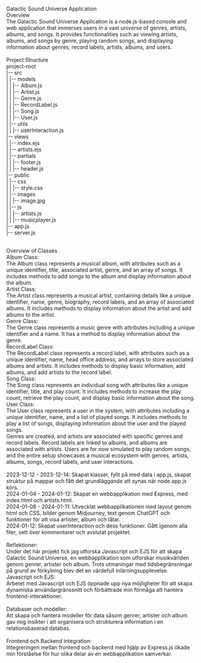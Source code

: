 Galactic Sound Universe Application<br>
Overview<br>
The Galactic Sound Universe Application is a node.js-based console and web application that immerses users in a vast universe of genres, artists, albums, and songs. It provides functionalities such as viewing artists, albums, and songs by genre, playing random songs, and displaying information about genres, record labels, artists, albums, and users.
<br><br>
Project Structure<br>
project-root<br>
|-- src<br>
|   |-- models<br>
|   |   |-- Album.js<br>
|   |   |-- Artist.js<br>
|   |   |-- Genre.js<br>
|   |   |-- RecordLabel.js<br>
|   |   |-- Song.js<br>
|   |   |-- User.js<br>
|   |-- utils<br>
|   |   |-- userInteraction.js<br>
|-- views<br>
|   |-- index.ejs<br>
|   |-- artists.ejs<br>
|   |-- partials<br>
|   |   |-- footer.js<br>
|   |   |-- header.js<br>
|-- public<br>
|   |-- css<br>
|   |   |-- style.css<br>
|   |-- images<br>
|   |   |-- image.jpg<br>
|   |-- js<br>
|   |   |-- artists.js<br>
|   |   |-- musicplayer.js<br>
|-- app.js<br>
|-- server.js<br>
<br>

Overview of Classes<br>
Album Class:<br>
The Album class represents a musical album, with attributes such as a unique identifier, title, associated artist, genre, and an array of songs. It includes methods to add songs to the album and display information about the album.
<br>
Artist Class:<br>
The Artist class represents a musical artist, containing details like a unique identifier, name, genre, biography, record labels, and an array of associated albums. It includes methods to display information about the artist and add albums to the artist.
<br>
Genre Class:<br>
The Genre class represents a music genre with attributes including a unique identifier and a name. It has a method to display information about the genre.
<br>
RecordLabel Class:<br>
The RecordLabel class represents a record label, with attributes such as a unique identifier, name, head office address, and arrays to store associated albums and artists. It includes methods to display basic information, add albums, and add artists to the record label.
<br>
Song Class:<br>
The Song class represents an individual song with attributes like a unique identifier, title, and play count. It includes methods to increase the play count, retrieve the play count, and display basic information about the song.
<br>
User Class:<br>
The User class represents a user in the system, with attributes including a unique identifier, name, and a list of played songs. It includes methods to play a list of songs, displaying information about the user and the played songs.
<br>
Genres are created, and artists are associated with specific genres and record labels. Record labels are linked to albums, and albums are associated with artists. Users are for now simulated to play random songs, and the entire setup showcases a musical ecosystem with genres, artists, albums, songs, record labels, and user interactions.
<br>
<br>
2023-12-12 - 2023-12-14: Skapat klasser, fyllt på med data i app.js, skapat struktur på mappar och fått det grundläggande att synas när node app.js körs.<br>
2024-01-04 - 2024-01-12: Skapat en webbapplikation med Express, med index.html och artists.html.<br>
2024-01-08 - 2024-01-11: Utvecklat webbapplikationen med layout genom html och CSS, bilder genom Midjourney, text genom ChatGPT och funktioner för att visa artister, album och låtar.<br>
2024-01-12: Skapat userInteraction och dess funktioner. Gått igenom alla filer, sett över kommentarer och avslutat projektet.<br>
<br>
Reflektioner:<br>
Under det här projekt fick jag utforska Javascript och EJS för att skapa Galactic Sound Universe, en webbapplikation som utforskar musikvärlden genom genrer, artister och album. Trots utmaningar med tidsbegränsningar på grund av förkylning blev det en värdefull inlärningsupplevelse.
<br>
Javascript och EJS:<br>
Arbetet med Javascript och EJS öppnade upp nya möjligheter för att skapa dynamiska användargränssnitt och förbättrade min förmåga att hantera frontend-interaktioner.<br>
<br>
Databaser och modeller:<br>
Att skapa och hantera modeller för data såsom genrer, artister och album gav mig insikter i att organisera och strukturera information i en relationsbaserad databas.<br>
<br>
Frontend och Backend integration:<br>
Integreringen mellan frontend och backend med hjälp av Express.js ökade min förståelse för hur olika delar av en webbapplikation samverkar.<br>
